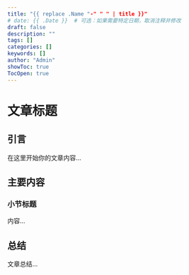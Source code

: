 ```yaml
---
title: "{{ replace .Name "-" " " | title }}"
# date: {{ .Date }}  # 可选：如果需要特定日期，取消注释并修改
draft: false
description: ""
tags: []
categories: []
keywords: []
author: "Admin"
showToc: true
TocOpen: true
---
```


# 文章标题

## 引言

在这里开始你的文章内容...

## 主要内容

### 小节标题

内容...

## 总结

文章总结... 